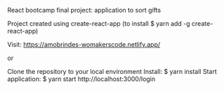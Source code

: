 React bootcamp final project: application to sort gifts

Project created using create-react-app (to install $ yarn add -g create-react-app)

Visit:
https://amobrindes-womakerscode.netlify.app/

or

Clone the repository to your local environment
Install: $ yarn install
Start application: $ yarn start
http://localhost:3000/login


